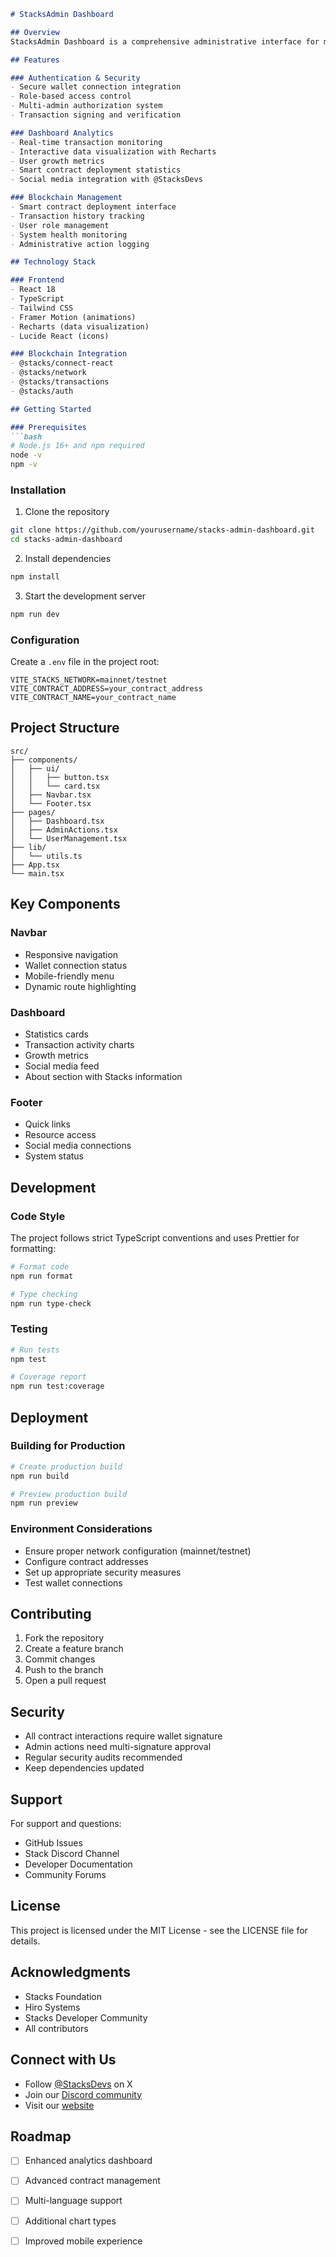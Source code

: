 
```markdown
# StacksAdmin Dashboard

## Overview
StacksAdmin Dashboard is a comprehensive administrative interface for managing Stacks blockchain operations. Built with React and TypeScript, it provides real-time monitoring, transaction management, and blockchain administration capabilities while maintaining a seamless connection with the Stacks network.

## Features

### Authentication & Security
- Secure wallet connection integration
- Role-based access control
- Multi-admin authorization system
- Transaction signing and verification

### Dashboard Analytics
- Real-time transaction monitoring
- Interactive data visualization with Recharts
- User growth metrics
- Smart contract deployment statistics
- Social media integration with @StacksDevs

### Blockchain Management
- Smart contract deployment interface
- Transaction history tracking
- User role management
- System health monitoring
- Administrative action logging

## Technology Stack

### Frontend
- React 18
- TypeScript
- Tailwind CSS
- Framer Motion (animations)
- Recharts (data visualization)
- Lucide React (icons)

### Blockchain Integration
- @stacks/connect-react
- @stacks/network
- @stacks/transactions
- @stacks/auth

## Getting Started

### Prerequisites
```bash
# Node.js 16+ and npm required
node -v
npm -v
```

### Installation
1. Clone the repository
```bash
git clone https://github.com/yourusername/stacks-admin-dashboard.git
cd stacks-admin-dashboard
```

2. Install dependencies
```bash
npm install
```

3. Start the development server
```bash
npm run dev
```

### Configuration
Create a `.env` file in the project root:
```env
VITE_STACKS_NETWORK=mainnet/testnet
VITE_CONTRACT_ADDRESS=your_contract_address
VITE_CONTRACT_NAME=your_contract_name
```

## Project Structure
```
src/
├── components/
│   ├── ui/
│   │   ├── button.tsx
│   │   └── card.tsx
│   ├── Navbar.tsx
│   └── Footer.tsx
├── pages/
│   ├── Dashboard.tsx
│   ├── AdminActions.tsx
│   └── UserManagement.tsx
├── lib/
│   └── utils.ts
├── App.tsx
└── main.tsx
```

## Key Components

### Navbar
- Responsive navigation
- Wallet connection status
- Mobile-friendly menu
- Dynamic route highlighting

### Dashboard
- Statistics cards
- Transaction activity charts
- Growth metrics
- Social media feed
- About section with Stacks information

### Footer
- Quick links
- Resource access
- Social media connections
- System status

## Development

### Code Style
The project follows strict TypeScript conventions and uses Prettier for formatting:
```bash
# Format code
npm run format

# Type checking
npm run type-check
```

### Testing
```bash
# Run tests
npm test

# Coverage report
npm run test:coverage
```

## Deployment

### Building for Production
```bash
# Create production build
npm run build

# Preview production build
npm run preview
```

### Environment Considerations
- Ensure proper network configuration (mainnet/testnet)
- Configure contract addresses
- Set up appropriate security measures
- Test wallet connections

## Contributing
1. Fork the repository
2. Create a feature branch
3. Commit changes
4. Push to the branch
5. Open a pull request

## Security
- All contract interactions require wallet signature
- Admin actions need multi-signature approval
- Regular security audits recommended
- Keep dependencies updated

## Support
For support and questions:
- GitHub Issues
- Stack Discord Channel
- Developer Documentation
- Community Forums

## License
This project is licensed under the MIT License - see the LICENSE file for details.

## Acknowledgments
- Stacks Foundation
- Hiro Systems
- Stacks Developer Community
- All contributors

## Connect with Us
- Follow [@StacksDevs](https://x.com/StacksDevs) on X
- Join our [Discord community](https://discord.gg/stacks)
- Visit our [website](https://www.stacks.co)

## Roadmap
- [ ] Enhanced analytics dashboard
- [ ] Advanced contract management
- [ ] Multi-language support
- [ ] Additional chart types
- [ ] Improved mobile experience

